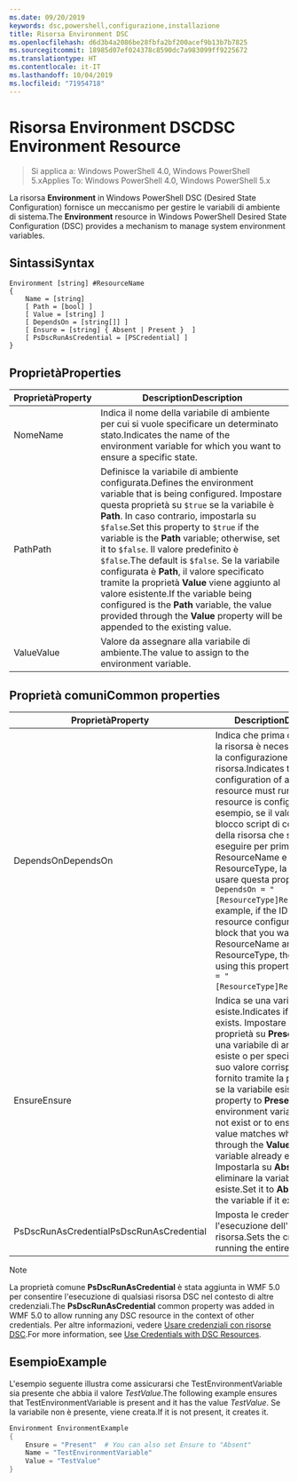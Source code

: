```yaml
---
ms.date: 09/20/2019
keywords: dsc,powershell,configurazione,installazione
title: Risorsa Environment DSC
ms.openlocfilehash: d6d3b4a2086be28fbfa2bf200acef9b13b7b7825
ms.sourcegitcommit: 18985d07ef024378c8590dc7a983099ff9225672
ms.translationtype: HT
ms.contentlocale: it-IT
ms.lasthandoff: 10/04/2019
ms.locfileid: "71954718"
---
```

# <a name="dsc-environment-resource"></a><span data-ttu-id="f19fb-103">Risorsa Environment DSC</span><span class="sxs-lookup"><span data-stu-id="f19fb-103">DSC Environment Resource</span></span>

> <span data-ttu-id="f19fb-104">Si applica a: Windows PowerShell 4.0, Windows PowerShell 5.x</span><span class="sxs-lookup"><span data-stu-id="f19fb-104">Applies To: Windows PowerShell 4.0, Windows PowerShell 5.x</span></span>

<span data-ttu-id="f19fb-105">La risorsa **Environment** in Windows PowerShell DSC (Desired State Configuration) fornisce un meccanismo per gestire le variabili di ambiente di sistema.</span><span class="sxs-lookup"><span data-stu-id="f19fb-105">The **Environment** resource in Windows PowerShell Desired State Configuration (DSC) provides a mechanism to manage system environment variables.</span></span>

## <a name="syntax"></a><span data-ttu-id="f19fb-106">Sintassi</span><span class="sxs-lookup"><span data-stu-id="f19fb-106">Syntax</span></span>

```Syntax
Environment [string] #ResourceName
{
    Name = [string]
    [ Path = [bool] ]
    [ Value = [string] ]
    [ DependsOn = [string[]] ]
    [ Ensure = [string] { Absent | Present }  ]
    [ PsDscRunAsCredential = [PSCredential] ]
}
```

## <a name="properties"></a><span data-ttu-id="f19fb-107">Proprietà</span><span class="sxs-lookup"><span data-stu-id="f19fb-107">Properties</span></span>

|<span data-ttu-id="f19fb-108">Proprietà</span><span class="sxs-lookup"><span data-stu-id="f19fb-108">Property</span></span> |<span data-ttu-id="f19fb-109">Description</span><span class="sxs-lookup"><span data-stu-id="f19fb-109">Description</span></span> |
|---|---|
|<span data-ttu-id="f19fb-110">Nome</span><span class="sxs-lookup"><span data-stu-id="f19fb-110">Name</span></span> |<span data-ttu-id="f19fb-111">Indica il nome della variabile di ambiente per cui si vuole specificare un determinato stato.</span><span class="sxs-lookup"><span data-stu-id="f19fb-111">Indicates the name of the environment variable for which you want to ensure a specific state.</span></span> |
|<span data-ttu-id="f19fb-112">Path</span><span class="sxs-lookup"><span data-stu-id="f19fb-112">Path</span></span> |<span data-ttu-id="f19fb-113">Definisce la variabile di ambiente configurata.</span><span class="sxs-lookup"><span data-stu-id="f19fb-113">Defines the environment variable that is being configured.</span></span> <span data-ttu-id="f19fb-114">Impostare questa proprietà su `$true` se la variabile è **Path**. In caso contrario, impostarla su `$false`.</span><span class="sxs-lookup"><span data-stu-id="f19fb-114">Set this property to `$true` if the variable is the **Path** variable; otherwise, set it to `$false`.</span></span> <span data-ttu-id="f19fb-115">Il valore predefinito è `$false`.</span><span class="sxs-lookup"><span data-stu-id="f19fb-115">The default is `$false`.</span></span> <span data-ttu-id="f19fb-116">Se la variabile configurata è **Path**, il valore specificato tramite la proprietà **Value** viene aggiunto al valore esistente.</span><span class="sxs-lookup"><span data-stu-id="f19fb-116">If the variable being configured is the **Path** variable, the value provided through the **Value** property will be appended to the existing value.</span></span> |
|<span data-ttu-id="f19fb-117">Value</span><span class="sxs-lookup"><span data-stu-id="f19fb-117">Value</span></span> |<span data-ttu-id="f19fb-118">Valore da assegnare alla variabile di ambiente.</span><span class="sxs-lookup"><span data-stu-id="f19fb-118">The value to assign to the environment variable.</span></span> |

## <a name="common-properties"></a><span data-ttu-id="f19fb-119">Proprietà comuni</span><span class="sxs-lookup"><span data-stu-id="f19fb-119">Common properties</span></span>

|<span data-ttu-id="f19fb-120">Proprietà</span><span class="sxs-lookup"><span data-stu-id="f19fb-120">Property</span></span> |<span data-ttu-id="f19fb-121">Description</span><span class="sxs-lookup"><span data-stu-id="f19fb-121">Description</span></span> |
|---|---|
|<span data-ttu-id="f19fb-122">DependsOn</span><span class="sxs-lookup"><span data-stu-id="f19fb-122">DependsOn</span></span> |<span data-ttu-id="f19fb-123">Indica che prima di configurare la risorsa è necessario eseguire la configurazione di un'altra risorsa.</span><span class="sxs-lookup"><span data-stu-id="f19fb-123">Indicates that the configuration of another resource must run before this resource is configured.</span></span> <span data-ttu-id="f19fb-124">Ad esempio, se il valore di ID del blocco script di configurazione della risorsa che si vuole eseguire per primo è ResourceName e il tipo è ResourceType, la sintassi per usare questa proprietà è `DependsOn = "[ResourceType]ResourceName"`.</span><span class="sxs-lookup"><span data-stu-id="f19fb-124">For example, if the ID of the resource configuration script block that you want to run first is ResourceName and its type is ResourceType, the syntax for using this property is `DependsOn = "[ResourceType]ResourceName"`.</span></span> |
|<span data-ttu-id="f19fb-125">Ensure</span><span class="sxs-lookup"><span data-stu-id="f19fb-125">Ensure</span></span> |<span data-ttu-id="f19fb-126">Indica se una variabile esiste.</span><span class="sxs-lookup"><span data-stu-id="f19fb-126">Indicates if a variable exists.</span></span> <span data-ttu-id="f19fb-127">Impostare questa proprietà su **Present** per creare una variabile di ambiente se non esiste o per specificare che il suo valore corrisponde a quello fornito tramite la proprietà **Value** se la variabile esiste già.</span><span class="sxs-lookup"><span data-stu-id="f19fb-127">Set this property to **Present** to create the environment variable if it does not exist or to ensure that its value matches what is provided through the **Value** property if the variable already exists.</span></span> <span data-ttu-id="f19fb-128">Impostarla su **Absent** per eliminare la variabile, se esiste.</span><span class="sxs-lookup"><span data-stu-id="f19fb-128">Set it to **Absent** to delete the variable if it exists.</span></span> |
|<span data-ttu-id="f19fb-129">PsDscRunAsCredential</span><span class="sxs-lookup"><span data-stu-id="f19fb-129">PsDscRunAsCredential</span></span> |<span data-ttu-id="f19fb-130">Imposta le credenziali per l'esecuzione dell'intera risorsa.</span><span class="sxs-lookup"><span data-stu-id="f19fb-130">Sets the credential for running the entire resource as.</span></span> |

> [!NOTE]
> <span data-ttu-id="f19fb-131">La proprietà comune **PsDscRunAsCredential** è stata aggiunta in WMF 5.0 per consentire l'esecuzione di qualsiasi risorsa DSC nel contesto di altre credenziali.</span><span class="sxs-lookup"><span data-stu-id="f19fb-131">The **PsDscRunAsCredential** common property was added in WMF 5.0 to allow running any DSC resource in the context of other credentials.</span></span> <span data-ttu-id="f19fb-132">Per altre informazioni, vedere [Usare credenziali con risorse DSC](../../../configurations/runasuser.md).</span><span class="sxs-lookup"><span data-stu-id="f19fb-132">For more information, see [Use Credentials with DSC Resources](../../../configurations/runasuser.md).</span></span>

## <a name="example"></a><span data-ttu-id="f19fb-133">Esempio</span><span class="sxs-lookup"><span data-stu-id="f19fb-133">Example</span></span>

<span data-ttu-id="f19fb-134">L'esempio seguente illustra come assicurarsi che TestEnvironmentVariable sia presente che abbia il valore _TestValue_.</span><span class="sxs-lookup"><span data-stu-id="f19fb-134">The following example ensures that TestEnvironmentVariable is present and it has the value _TestValue_.</span></span> <span data-ttu-id="f19fb-135">Se la variabile non è presente, viene creata.</span><span class="sxs-lookup"><span data-stu-id="f19fb-135">If it is not present, it creates it.</span></span>

```powershell
Environment EnvironmentExample
{
    Ensure = "Present"  # You can also set Ensure to "Absent"
    Name = "TestEnvironmentVariable"
    Value = "TestValue"
}
```